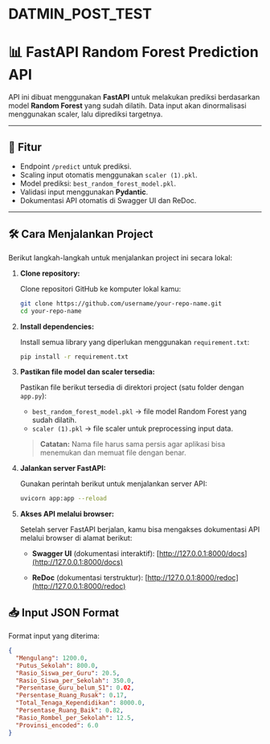# DATMIN_POST_TEST

# 📊 FastAPI Random Forest Prediction API

API ini dibuat menggunakan **FastAPI** untuk melakukan prediksi berdasarkan model **Random Forest** yang sudah dilatih. Data input akan dinormalisasi menggunakan scaler, lalu diprediksi targetnya.

---

## 🚀 Fitur

- Endpoint `/predict` untuk prediksi.
- Scaling input otomatis menggunakan `scaler (1).pkl`.
- Model prediksi: `best_random_forest_model.pkl`.
- Validasi input menggunakan **Pydantic**.
- Dokumentasi API otomatis di Swagger UI dan ReDoc.

---

## 🛠️ Cara Menjalankan Project

Berikut langkah-langkah untuk menjalankan project ini secara lokal:

1. **Clone repository:**

   Clone repositori GitHub ke komputer lokal kamu:
   ```bash
   git clone https://github.com/username/your-repo-name.git
   cd your-repo-name

2. **Install dependencies:**

   Install semua library yang diperlukan menggunakan `requirement.txt`:
   ```bash
   pip install -r requirement.txt

3. **Pastikan file model dan scaler tersedia:**

   Pastikan file berikut tersedia di direktori project (satu folder dengan `app.py`):
   - `best_random_forest_model.pkl` → file model Random Forest yang sudah dilatih.
   - `scaler (1).pkl` → file scaler untuk preprocessing input data.

   > **Catatan:** Nama file harus sama persis agar aplikasi bisa menemukan dan memuat file dengan benar.

4. **Jalankan server FastAPI:**

   Gunakan perintah berikut untuk menjalankan server API:
   ```bash
   uvicorn app:app --reload

5. **Akses API melalui browser:**

   Setelah server FastAPI berjalan, kamu bisa mengakses dokumentasi API melalui browser di alamat berikut:

   - **Swagger UI** (dokumentasi interaktif):
     [http://127.0.0.1:8000/docs](http://127.0.0.1:8000/docs)

   - **ReDoc** (dokumentasi terstruktur):
     [http://127.0.0.1:8000/redoc](http://127.0.0.1:8000/redoc)


## 📥 Input JSON Format

Format input yang diterima:

```json
{
  "Mengulang": 1200.0,
  "Putus_Sekolah": 800.0,
  "Rasio_Siswa_per_Guru": 20.5,
  "Rasio_Siswa_per_Sekolah": 350.0,
  "Persentase_Guru_belum_S1": 0.02,
  "Persentase_Ruang_Rusak": 0.17,
  "Total_Tenaga_Kependidikan": 8000.0,
  "Persentase_Ruang_Baik": 0.82,
  "Rasio_Rombel_per_Sekolah": 12.5,
  "Provinsi_encoded": 6.0
}

